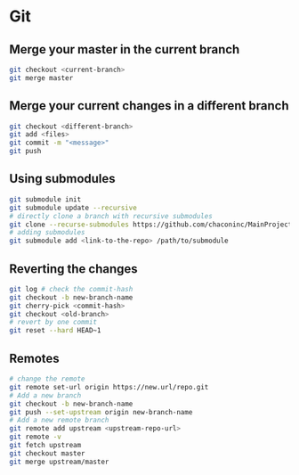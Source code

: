 # Git
## Merge your master in the current branch
```bash
git checkout <current-branch>
git merge master
```
## Merge your current changes in a different branch
```bash
git checkout <different-branch>
git add <files>
git commit -m "<message>"
git push
```
## Using submodules
```bash
git submodule init
git submodule update --recursive
# directly clone a branch with recursive submodules
git clone --recurse-submodules https://github.com/chaconinc/MainProject
# adding submodules
git submodule add <link-to-the-repo> /path/to/submodule
```

## Reverting the changes
```bash
git log # check the commit-hash
git checkout -b new-branch-name
git cherry-pick <commit-hash>
git checkout <old-branch>
# revert by one commit
git reset --hard HEAD~1
```
## Remotes
```bash
# change the remote
git remote set-url origin https://new.url/repo.git
# Add a new branch
git checkout -b new-branch-name
git push --set-upstream origin new-branch-name
# Add a new remote branch
git remote add upstream <upstream-repo-url>
git remote -v
git fetch upstream
git checkout master
git merge upstream/master
```
